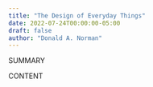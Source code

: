 ```yaml
---
title: "The Design of Everyday Things"
date: 2022-07-24T00:00:00-05:00
draft: false
author: "Donald A. Norman"
---
```


SUMMARY

<!--more-->

CONTENT